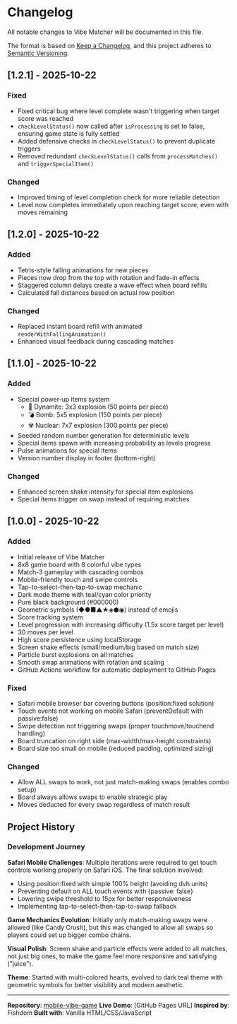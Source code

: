 # Changelog

All notable changes to Vibe Matcher will be documented in this file.

The format is based on [Keep a Changelog](https://keepachangelog.com/en/1.0.0/),
and this project adheres to [Semantic Versioning](https://semver.org/spec/v2.0.0.html).

## [1.2.1] - 2025-10-22

### Fixed
- Fixed critical bug where level complete wasn't triggering when target score was reached
- `checkLevelStatus()` now called after `isProcessing` is set to false, ensuring game state is fully settled
- Added defensive checks in `checkLevelStatus()` to prevent duplicate triggers
- Removed redundant `checkLevelStatus()` calls from `processMatches()` and `triggerSpecialItem()`

### Changed
- Improved timing of level completion check for more reliable detection
- Level now completes immediately upon reaching target score, even with moves remaining

## [1.2.0] - 2025-10-22

### Added
- Tetris-style falling animations for new pieces
- Pieces now drop from the top with rotation and fade-in effects
- Staggered column delays create a wave effect when board refills
- Calculated fall distances based on actual row position

### Changed
- Replaced instant board refill with animated `renderWithFallingAnimation()`
- Enhanced visual feedback during cascading matches

## [1.1.0] - 2025-10-22

### Added
- Special power-up items system
  - 🧨 Dynamite: 3x3 explosion (50 points per piece)
  - 💣 Bomb: 5x5 explosion (150 points per piece)
  - ☢️ Nuclear: 7x7 explosion (300 points per piece)
- Seeded random number generation for deterministic levels
- Special items spawn with increasing probability as levels progress
- Pulse animations for special items
- Version number display in footer (bottom-right)

### Changed
- Enhanced screen shake intensity for special item explosions
- Special items trigger on swap instead of requiring matches

## [1.0.0] - 2025-10-22

### Added
- Initial release of Vibe Matcher
- 8x8 game board with 8 colorful vibe types
- Match-3 gameplay with cascading combos
- Mobile-friendly touch and swipe controls
- Tap-to-select-then-tap-to-swap mechanic
- Dark mode theme with teal/cyan color priority
- Pure black background (#000000)
- Geometric symbols (◆●■▲★◈⬢◉) instead of emojis
- Score tracking system
- Level progression with increasing difficulty (1.5x score target per level)
- 30 moves per level
- High score persistence using localStorage
- Screen shake effects (small/medium/big based on match size)
- Particle burst explosions on all matches
- Smooth swap animations with rotation and scaling
- GitHub Actions workflow for automatic deployment to GitHub Pages

### Fixed
- Safari mobile browser bar covering buttons (position:fixed solution)
- Touch events not working on mobile Safari (preventDefault with passive:false)
- Swipe detection not triggering swaps (proper touchmove/touchend handling)
- Board truncation on right side (max-width/max-height constraints)
- Board size too small on mobile (reduced padding, optimized sizing)

### Changed
- Allow ALL swaps to work, not just match-making swaps (enables combo setup)
- Board always allows swaps to enable strategic play
- Moves deducted for every swap regardless of match result

## Project History

### Development Journey

**Safari Mobile Challenges**: Multiple iterations were required to get touch controls working properly on Safari iOS. The final solution involved:
- Using position:fixed with simple 100% height (avoiding dvh units)
- Preventing default on ALL touch events with {passive: false}
- Lowering swipe threshold to 15px for better responsiveness
- Implementing tap-to-select-then-tap-to-swap fallback

**Game Mechanics Evolution**: Initially only match-making swaps were allowed (like Candy Crush), but this was changed to allow all swaps so players could set up bigger combo chains.

**Visual Polish**: Screen shake and particle effects were added to all matches, not just big ones, to make the game feel more responsive and satisfying ("juice").

**Theme**: Started with multi-colored hearts, evolved to dark teal theme with geometric symbols for better visibility and modern aesthetic.

---

**Repository**: [mobile-vibe-game](https://github.com/jedi-diah418/mobile-vibe-game)
**Live Demo**: [GitHub Pages URL]
**Inspired by**: Fishdom
**Built with**: Vanilla HTML/CSS/JavaScript
